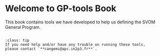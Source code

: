 # Welcome to GP-tools Book

This book contains tools we have developed to help us defining the SVOM General Program.

```{tableofcontents}
```

```{admonition} Need help?
:class: tip
If you need help and/or have any trouble on running these tools, please contact `**cangemi@apc.in2p3.fr**`.
```
